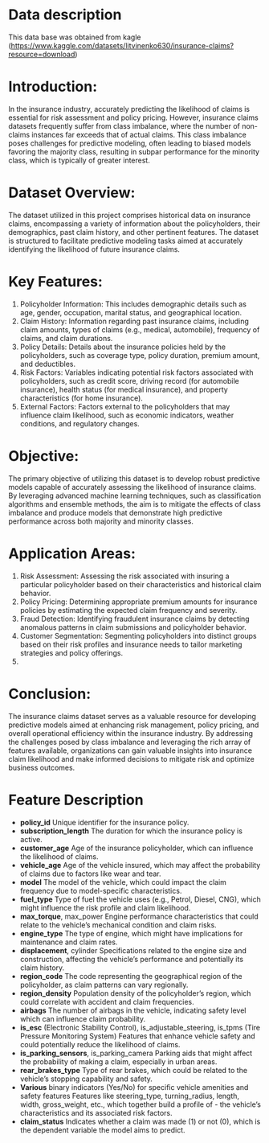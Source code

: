 # Data description

This data base was obtained from kagle (https://www.kaggle.com/datasets/litvinenko630/insurance-claims?resource=download)

# Introduction:
In the insurance industry, accurately predicting the likelihood of claims is essential for risk assessment and policy pricing. However, insurance claims datasets frequently suffer from class imbalance, where the number of non-claims instances far exceeds that of actual claims. This class imbalance poses challenges for predictive modeling, often leading to biased models favoring the majority class, resulting in subpar performance for the minority class, which is typically of greater interest.

# Dataset Overview:
The dataset utilized in this project comprises historical data on insurance claims, encompassing a variety of information about the policyholders, their demographics, past claim history, and other pertinent features. The dataset is structured to facilitate predictive modeling tasks aimed at accurately identifying the likelihood of future insurance claims.

# Key Features:

1.  Policyholder Information: This includes demographic details such as age, gender, occupation, marital status, and geographical location.
2.  Claim History: Information regarding past insurance claims, including claim amounts, types of claims (e.g., medical, automobile), frequency of claims, and claim durations.
3.  Policy Details: Details about the insurance policies held by the policyholders, such as coverage type, policy duration, premium amount, and deductibles.
4.  Risk Factors: Variables indicating potential risk factors associated with policyholders, such as credit score, driving record (for automobile insurance), health status (for medical insurance), and property characteristics (for home insurance).
5.  External Factors: Factors external to the policyholders that may influence claim likelihood, such as economic indicators, weather conditions, and regulatory changes.

# Objective:
The primary objective of utilizing this dataset is to develop robust predictive models capable of accurately assessing the likelihood of insurance claims. By leveraging advanced machine learning techniques, such as classification algorithms and ensemble methods, the aim is to mitigate the effects of class imbalance and produce models that demonstrate high predictive performance across both majority and minority classes.

# Application Areas:

1.  Risk Assessment: Assessing the risk associated with insuring a particular policyholder based on their characteristics and historical claim behavior.
2.  Policy Pricing: Determining appropriate premium amounts for insurance policies by estimating the expected claim frequency and severity.
3.  Fraud Detection: Identifying fraudulent insurance claims by detecting anomalous patterns in claim submissions and policyholder behavior.
4.  Customer Segmentation: Segmenting policyholders into distinct groups based on their risk profiles and insurance needs to tailor marketing strategies and policy offerings.
5.  
# Conclusion:
The insurance claims dataset serves as a valuable resource for developing predictive models aimed at enhancing risk management, policy pricing, and overall operational efficiency within the insurance industry. By addressing the challenges posed by class imbalance and leveraging the rich array of features available, organizations can gain valuable insights into insurance claim likelihood and make informed decisions to mitigate risk and optimize business outcomes.


# Feature	Description
-  **policy_id**	Unique identifier for the insurance policy.
-  **subscription_length**	The duration for which the insurance policy is active.
-  **customer_age**	Age of the insurance policyholder, which can influence the likelihood of claims.
-  **vehicle_age**	Age of the vehicle insured, which may affect the probability of claims due to factors like wear and tear.
-  **model**	The model of the vehicle, which could impact the claim frequency due to model-specific characteristics.
-  **fuel_type**	Type of fuel the vehicle uses (e.g., Petrol, Diesel, CNG), which might influence the risk profile and claim likelihood.
-  **max_torque**, max_power	Engine performance characteristics that could relate to the vehicle’s mechanical condition and claim risks.
-  **engine_type**	The type of engine, which might have implications for maintenance and claim rates.
-  **displacement**, cylinder	Specifications related to the engine size and construction, affecting the vehicle’s performance and potentially its claim history.
-  **region_code**	The code representing the geographical region of the policyholder, as claim patterns can vary regionally.
-  **region_density**	Population density of the policyholder’s region, which could correlate with accident and claim frequencies.
-  **airbags**	The number of airbags in the vehicle, indicating safety level which can influence claim probability.
-  **is_esc** (Electronic Stability Control), is_adjustable_steering, is_tpms (Tire Pressure Monitoring System)	Features that enhance vehicle safety and could potentially reduce the likelihood of claims.
-  **is_parking_sensors**, is_parking_camera	Parking aids that might affect the probability of making a claim, especially in urban areas.
-  **rear_brakes_type**	Type of rear brakes, which could be related to the vehicle’s stopping capability and safety.
-  **Various** binary indicators (Yes/No) for specific vehicle amenities and safety features	Features like steering_type, turning_radius, length, width, gross_weight, etc., which together build a profile of -  the vehicle’s characteristics and its associated risk factors.
-  **claim_status**	Indicates whether a claim was made (1) or not (0), which is the dependent variable the model aims to predict.

